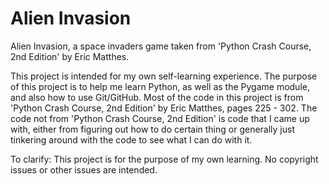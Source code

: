 # Alien Invasion

Alien Invasion, a space invaders game taken from 'Python Crash Course, 2nd Edition' by Eric Matthes.

This project is intended for my own self-learning experience. The purpose of this project is to help me learn Python, as well as the Pygame module, and also how to use Git/GitHub. Most of the code in this project is from 'Python Crash Course, 2nd Edition' by Eric Matthes, pages 225 - 302. The code not from 'Python Crash Course, 2nd Edition' is code that I came up with, either from figuring out how to do certain thing or generally just tinkering around with the code to see what I can do with it.

To clarify: This project is for the purpose of my own learning. No copyright issues or other issues are intended. 

